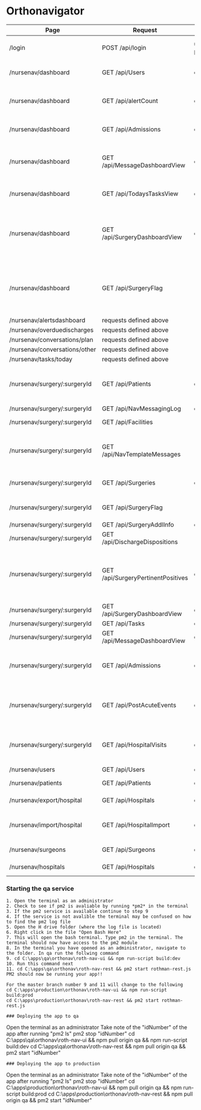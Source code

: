 # Orthonavigator
| Page | Request | Params | Table/View Refs | Action | Description
| - | - | - | - | - | - |
| /login | POST /api/login | username:string, password:string || on log in | returns AD record for user |
| /nursenav/dashboard | GET /api/Users | opts:object | Users || Returns users with a Role of 2 and 8 |
| /nursenav/dashboard | GET /api/alertCount | opts:object | AlertsDashboard || gets the counts for the alerts of the current user |
| /nursenav/dashboard | GET /api/Admissions | opts:object | Admissions, Facility, Surgery, Patient, Surgeon, Navigator || Get Overdue Discharge list |
| /nursenav/dashboard | GET /api/MessageDashboardView | opts:object | MessageDashboardView || get data to calculate the Change Messages numbers |
| /nursenav/dashboard | GET /api/TodaysTasksView | opts:object | TodaysTasksView || get the count for Today's Tasks |
| /nursenav/dashboard | GET /api/SurgeryDashboardView | opts:object | SurgeryDashboardView || gets the data for the Active, Inactive, Cancelled, and Missing Risk Levels tables |
| /nursenav/dashboard | GET /api/SurgeryFlag || SurgeryFlag || get data for the SurgeryFlag view to display the super high risk flags |
| /nursenav/alertsdashboard | requests defined above |||||
| /nursenav/overduedischarges | requests defined above |||||
| /nursenav/conversations/plan | requests defined above |||||
| /nursenav/conversations/other | requests defined above |||||
| /nursenav/tasks/today | requests defined above |||||
| /nursenav/surgery/:surgeryId | GET /api/Patients | opts:object | Patients || Returns the pcurrent patient personal information |
| /nursenav/surgery/:surgeryId | GET /api/NavMessagingLog | opts:object | NavMessagingLog |||
| /nursenav/surgery/:surgeryId | GET /api/Facilities || Facilities || returns all facilities |
| /nursenav/surgery/:surgeryId | GET /api/NavTemplateMessages || NavTemplateMessages || returns the templates for the Navigator messaging widget |
| /nursenav/surgery/:surgeryId | GET /api/Surgeries | opts:object | Surgeries, Hospital, Patient, Surgeon, Tasks, User |||
| /nursenav/surgery/:surgeryId | GET /api/SurgeryFlag || SurgeryFlag || returns all surgery flag data |
| /nursenav/surgery/:surgeryId | GET /api/SurgeryAddlInfo | opts:object | SurgeryFlag |||
| /nursenav/surgery/:surgeryId | GET /api/DischargeDispositions || DischargeDispositions |||
| /nursenav/surgery/:surgeryId | GET /api/SurgeryPertinentPositives | opts:object | SurgeryPertinentPositives, PertinentPositive, QuestionGroup, Questions, QuestionOptions, Answers, AnswerValues, PertinentPositiveValue |||
| /nursenav/surgery/:surgeryId | GET /api/SurgeryDashboardView | opts:object | SurgeryDashboardView |||
| /nursenav/surgery/:surgeryId | GET /api/Tasks | opts:object | Tasks, TaskType |||
| /nursenav/surgery/:surgeryId | GET /api/MessageDashboardView | opts:object | MessageDashboardView |||
| /nursenav/surgery/:surgeryId | GET /api/Admissions | opts:object | Admissions, Facility, Answers, AnswerValues, Question, QuestionOptions, Conversations |||
| /nursenav/surgery/:surgeryId | GET /api/PostAcuteEvents | opts:object | PostAcuteEvents, ReadmissionFacility, PrimaryReason, SecondaryReasons, Reasons |||
| /nursenav/surgery/:surgeryId | GET /api/HospitalVisits | opts:object | HospitalVisits, Admission, ReadmissionFacility, Reason, SecondaryReasons, Reasons |||
| /nursenav/users | GET /api/Users | opts:object | Users, Facility |||
| /nursenav/patients | GET /api/Patients | opts:object | Patients || returns all patient data |
| /nursenav/export/hospital | GET /api/Hospitals | opts:object | Hospital || returns all hospital data |
| /nursenav/import/hospital | GET /api/HospitalImport | opts:object | HospitalImport || returns all hospitalImport data for current user |
| /nursenav/surgeons | GET /api/Surgeons | opts:object | Surgeons || returns all surgeon data |
| /nursenav/hospitals | GET /api/Hospitals | opts:object | Hospitals || returns all hospital data |

### Starting the qa service
```
1. Open the terminal as an administrator
2. Check to see if pm2 is avaliable by running *pm2* in the terminal
3. If the pm2 service is available continue to step 9
4. If the service is not avalible the terminal may be confused on how to find the pm2 log file
5. Open the H drive folder (where the log file is located)
6. Right click in the file "Open Bash Here"
7. This will open the bash terminal. Type pm2 in the terminal. The terminal should now have access to the pm2 module
8. In the terminal you have opened as an administrator, navigate to the folder. In qa run the follwing command
9. cd C:\apps\qa\orthonav\roth-nav-ui && npm run-script build:dev
10. Run this command next
11. cd C:\apps\qa\orthonav\roth-nav-rest && pm2 start rothman-rest.js
PM2 should now be running your app!!

For the master branch number 9 and 11 will change to the following
cd C:\apps\production\orthonav\roth-nav-ui && npm run-script build:prod
cd C:\apps\production\orthonav\roth-nav-rest && pm2 start rothman-rest.js

### Deploying the app to qa
```
Open the terminal as an administrator
Take note of the "idNumber" of the app after running "pm2 ls"
pm2 stop "idNumber"
cd C:\apps\qa\orthonav\roth-nav-ui && npm pull origin qa && npm run-script build:dev
cd C:\apps\qa\orthonav\roth-nav-rest && npm pull origin qa && pm2 start "idNumber"

```
### Deploying the app to production
```
Open the terminal as an administrator
Take note of the "idNumber" of the app after running "pm2 ls"
pm2 stop "idNumber"
cd C:\apps\production\orthonav\roth-nav-ui && npm pull origin qa && npm run-script build:prod
cd C:\apps\production\orthonav\roth-nav-rest && npm pull origin qa && pm2 start "idNumber"
```
